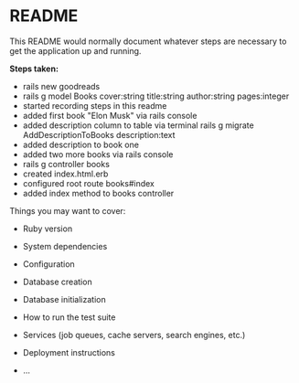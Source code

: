 # README

This README would normally document whatever steps are necessary to get the
application up and running.

__Steps taken:__
- rails new goodreads
- rails g model Books cover:string title:string author:string pages:integer
- started recording steps in this readme
- added first book "Elon Musk" via rails console
- added description column to table via terminal rails g migrate AddDescriptionToBooks description:text
- added description to book one
- added two more books via rails console
- rails g controller books
- created index.html.erb
- configured root route books#index
- added index method to books controller




Things you may want to cover:

* Ruby version

* System dependencies

* Configuration

* Database creation

* Database initialization

* How to run the test suite

* Services (job queues, cache servers, search engines, etc.)

* Deployment instructions

* ...

